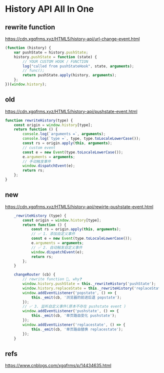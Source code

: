 # History API All In One

## rewrite function

https://cdn.xgqfrms.xyz/HTML5/history-api/url-change-event.html

```js
(function (history) {
    var pushState = history.pushState;
    history.pushState = function (state) {
        // YOUR CUSTOM HOOK / FUNCTION
        log("called from pushStateHook", state, arguments);
        // func();
        return pushState.apply(history, arguments);
    };
})(window.history);
```

## old

https://cdn.xgqfrms.xyz/HTML5/history-api/pushstate-event.html

```js
function rewriteHistory(type) {
    const origin = window.history[type];
    return function () {
        console.log(`arguments =`, arguments);
        console.log(`type =`, type, type.toLocaleLowerCase());
        const rs = origin.apply(this, arguments);
        // custom event
        const e = new Event(type.toLocaleLowerCase());
        e.arguments = arguments;
        // 手动触发事件
        window.dispatchEvent(e);
        return rs;
    };
}
```

## new

https://cdn.xgqfrms.xyz/HTML5/history-api/rewirte-pushstate-event.html

```js
    _rewriteHistory (type) {
        const origin = window.history[type];
        return function () {
            const rs = origin.apply(this, arguments);
            // ✅ 1. 添加自定义事件
            const e = new Event(type.toLocaleLowerCase());
            e.arguments = arguments;
            // ✅ 2. 自动触发自定义事件
            window.dispatchEvent(e);
            return rs;
        };
    }

```

```js
    changeRouter (cb) {
        // rewrite function 🚀, why❓
        window.history.pushState = this._rewriteHistory('pushState');
        window.history.replaceState = this._rewriteHistory('replaceState');
        window.addEventListener('popstate', () => {
            this._emit(cb, '浏览器的前进后退 popstate');
        });
        // ✅ 3. 监听自定义事件(原本不存在 pushstate event )
        window.addEventListener('pushstate', () => {
            this._emit(cb, '单页路由变化 pushstate');
        });
        window.addEventListener('replacestate', () => {
            this._emit(cb, '单页路由替换 replacestate');
        });
    }
```

## refs

https://www.cnblogs.com/xgqfrms/p/14434635.html
